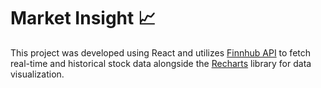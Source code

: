 # Market Insight :chart_with_upwards_trend:

This project was developed using React and utilizes [Finnhub API](https://finnhub.io/) to fetch real-time and historical stock data alongside the [Recharts](https://recharts.org/en-US/_) library for data visualization.

